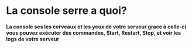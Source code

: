 # La console serre a quoi?

__La console ses les cerveaux et les yeux de votre serveur grace à celle-ci vous pouvez exécuter des commandes, Start, Restart, Stop, et voir les logs de votre serveur__
